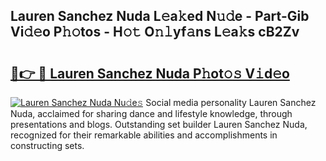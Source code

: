 ## Lauren Sanchez Nuda L𝚎a𝚔ed N𝚞𝚍e - Part-Gib Vi𝚍𝚎o P𝚑𝚘tos - H𝚘𝚝 O𝚗𝚕yf𝚊ns L𝚎a𝚔s cB2Zv

# <h2><a href="http://kfeuke.oniu.top/?m=Lauren+Sanchez+Nuda">🔗👉 🔴 Lauren Sanchez Nuda P𝚑ot𝚘𝚜 V𝚒d𝚎o</a></h2>

[![Lauren Sanchez Nuda Nu𝚍e𝚜](https://i.imgur.com/0qMVB7G.gif)](http://kfeuke.oniu.top/?m=Lauren+Sanchez+Nuda)
Social media personality Lauren Sanchez Nuda, acclaimed for sharing dance and lifestyle knowledge, through presentations and blogs. Outstanding set builder Lauren Sanchez Nuda, recognized for their remarkable abilities and accomplishments in constructing sets.  
